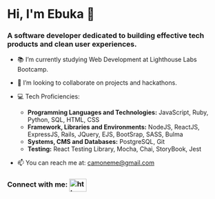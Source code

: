 <h1 >Hi, I'm Ebuka 👋</h1>
<h3 >A software developer dedicated to building effective tech products and clean user experiences.</h3>

- 📚 I’m currently studying Web Development at Lighthouse Labs Bootcamp.

- 🧠 I’m looking to collaborate on projects and hackathons.	

- 💻 Tech Proficiencies:
  - **Programming Languages and Technologies:** JavaScript, Ruby, Python, SQL,  HTML, CSS
  - **Framework, Libraries and Environments:** NodeJS, ReactJS, ExpressJS, Rails, JQuery, EJS, BootSrap, SASS, Bulma
  - **Systems,  CMS and Databases:** PostgreSQL, Git
  - **Testing:** React Testing Library, Mocha, Chai, StoryBook, Jest

- 📫 You can reach me at: camoneme@gmail.com

<h3 align="left">Connect with me: <a href="https://linkedin.com/in/ahmedtarabia/" target="blank"><img align="center" style='color:“blue”' src="https://cdn.jsdelivr.net/npm/simple-icons@3.0.1/icons/linkedin.svg" alt="https://www.linkedin.com/in/ahmedtarabia/" height="30" width="40" /></a></h3>
<!--
**EbukaMoneme/EbukaMoneme** is a ✨ _special_ ✨ repository because its `README.md` (this file) appears on your GitHub profile.

Here are some ideas to get you started:

- 🔭 I’m currently working on ...
- 🌱 I’m currently learning ...
- 👯 I’m looking to collaborate on ...
- 🤔 I’m looking for help with ...
- 💬 Ask me about ...
- 📫 How to reach me: ...
- 😄 Pronouns: ...
- ⚡ Fun fact: ...
-->
